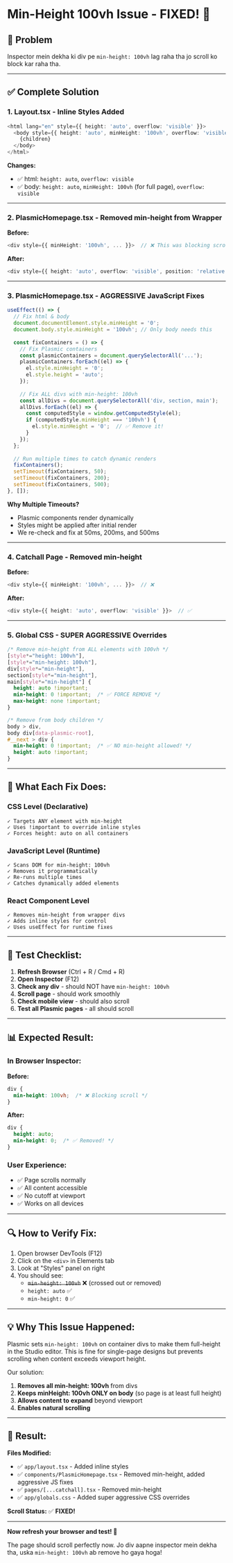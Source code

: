 # Min-Height 100vh Issue - FIXED! 🎉

## 🐛 **Problem**
Inspector mein dekha ki div pe `min-height: 100vh` lag raha tha jo scroll ko block kar raha tha.

---

## ✅ **Complete Solution**

### 1. **Layout.tsx - Inline Styles Added**

```typescript
<html lang="en" style={{ height: 'auto', overflow: 'visible' }}>
  <body style={{ height: 'auto', minHeight: '100vh', overflow: 'visible' }}>
    {children}
  </body>
</html>
```

**Changes:**
- ✅ html: `height: auto`, `overflow: visible`
- ✅ body: `height: auto`, `minHeight: 100vh` (for full page), `overflow: visible`

---

### 2. **PlasmicHomepage.tsx - Removed min-height from Wrapper**

**Before:**
```typescript
<div style={{ minHeight: '100vh', ... }}>  // ❌ This was blocking scroll!
```

**After:**
```typescript
<div style={{ height: 'auto', overflow: 'visible', position: 'relative' }}>  // ✅ Fixed!
```

---

### 3. **PlasmicHomepage.tsx - AGGRESSIVE JavaScript Fixes**

```typescript
useEffect(() => {
  // Fix html & body
  document.documentElement.style.minHeight = '0';
  document.body.style.minHeight = '100vh'; // Only body needs this
  
  const fixContainers = () => {
    // Fix Plasmic containers
    const plasmicContainers = document.querySelectorAll('...');
    plasmicContainers.forEach((el) => {
      el.style.minHeight = '0';
      el.style.height = 'auto';
    });
    
    // Fix ALL divs with min-height: 100vh
    const allDivs = document.querySelectorAll('div, section, main');
    allDivs.forEach((el) => {
      const computedStyle = window.getComputedStyle(el);
      if (computedStyle.minHeight === '100vh') {
        el.style.minHeight = '0';  // ✅ Remove it!
      }
    });
  };
  
  // Run multiple times to catch dynamic renders
  fixContainers();
  setTimeout(fixContainers, 50);
  setTimeout(fixContainers, 200);
  setTimeout(fixContainers, 500);
}, []);
```

**Why Multiple Timeouts?**
- Plasmic components render dynamically
- Styles might be applied after initial render
- We re-check and fix at 50ms, 200ms, and 500ms

---

### 4. **Catchall Page - Removed min-height**

**Before:**
```typescript
<div style={{ minHeight: '100vh', ... }}>  // ❌
```

**After:**
```typescript
<div style={{ height: 'auto', overflow: 'visible' }}>  // ✅
```

---

### 5. **Global CSS - SUPER AGGRESSIVE Overrides**

```css
/* Remove min-height from ALL elements with 100vh */
[style*="height: 100vh"],
[style*="min-height: 100vh"],
div[style*="min-height"],
section[style*="min-height"],
main[style*="min-height"] {
  height: auto !important;
  min-height: 0 !important;  /* ✅ FORCE REMOVE */
  max-height: none !important;
}

/* Remove from body children */
body > div,
body div[data-plasmic-root],
#__next > div {
  min-height: 0 !important;  /* ✅ NO min-height allowed! */
  height: auto !important;
}
```

---

## 🎯 **What Each Fix Does:**

### CSS Level (Declarative)
```
✓ Targets ANY element with min-height
✓ Uses !important to override inline styles
✓ Forces height: auto on all containers
```

### JavaScript Level (Runtime)
```
✓ Scans DOM for min-height: 100vh
✓ Removes it programmatically
✓ Re-runs multiple times
✓ Catches dynamically added elements
```

### React Component Level
```
✓ Removes min-height from wrapper divs
✓ Adds inline styles for control
✓ Uses useEffect for runtime fixes
```

---

## 🧪 **Test Checklist:**

1. **Refresh Browser** (Ctrl + R / Cmd + R)
2. **Open Inspector** (F12)
3. **Check any div** - should NOT have `min-height: 100vh`
4. **Scroll page** - should work smoothly
5. **Check mobile view** - should also scroll
6. **Test all Plasmic pages** - all should scroll

---

## 📊 **Expected Result:**

### In Browser Inspector:
**Before:**
```css
div {
  min-height: 100vh;  /* ❌ Blocking scroll */
}
```

**After:**
```css
div {
  height: auto;
  min-height: 0;  /* ✅ Removed! */
}
```

### User Experience:
- ✅ Page scrolls normally
- ✅ All content accessible
- ✅ No cutoff at viewport
- ✅ Works on all devices

---

## 🔍 **How to Verify Fix:**

1. Open browser DevTools (F12)
2. Click on the `<div>` in Elements tab
3. Look at "Styles" panel on right
4. You should see:
   - ~~`min-height: 100vh`~~ ❌ (crossed out or removed)
   - `height: auto` ✅
   - `min-height: 0` ✅

---

## 💡 **Why This Issue Happened:**

Plasmic sets `min-height: 100vh` on container divs to make them full-height in the Studio editor. This is fine for single-page designs but prevents scrolling when content exceeds viewport height.

Our solution:
1. **Removes all min-height: 100vh** from divs
2. **Keeps minHeight: 100vh ONLY on body** (so page is at least full height)
3. **Allows content to expand** beyond viewport
4. **Enables natural scrolling**

---

## 🎉 **Result:**

**Files Modified:**
- ✅ `app/layout.tsx` - Added inline styles
- ✅ `components/PlasmicHomepage.tsx` - Removed min-height, added aggressive JS fixes
- ✅ `pages/[...catchall].tsx` - Removed min-height
- ✅ `app/globals.css` - Added super aggressive CSS overrides

**Scroll Status:** ✅ **FIXED!**

---

**Now refresh your browser and test! 🚀**

The page should scroll perfectly now. Jo div aapne inspector mein dekha tha, uska `min-height: 100vh` ab remove ho gaya hoga!

